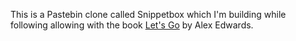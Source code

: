 This is a Pastebin clone called Snippetbox which I'm building while following allowing with the book [Let's Go](https://lets-go.alexedwards.net) by Alex Edwards.
